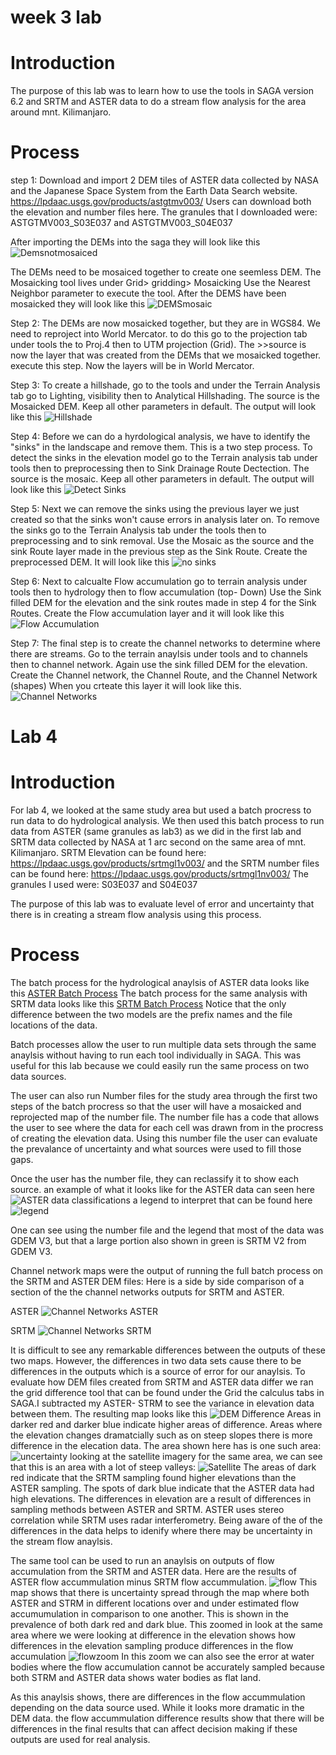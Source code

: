 # week 3 lab

# Introduction 
The purpose of this lab was to learn how to use the tools in SAGA version 6.2 and SRTM and ASTER data to do a stream flow analysis for the area around mnt. Kilimanjaro. 

# Process
step 1: 
Download and import 2 DEM tiles of ASTER data collected by NASA and the Japanese Space System from the Earth Data Search website. https://lpdaac.usgs.gov/products/astgtmv003/ Users can download both the elevation and number files here. The granules that I downloaded were: ASTGTMV003_S03E037 and ASTGTMV003_S04E037

After importing the DEMs into the saga they will look like this ![Demsnotmosaiced](DEMfilesASTER.png)

The DEMs need to be mosaiced together to create one seemless DEM. The Mosaicking tool lives under Grid> gridding> Mosaicking
Use the Nearest Neighbor parameter to execute the tool.
After the DEMS have been mosaicked they will look like this ![DEMSmosaic](Batch0ASTERmosaic.png)

Step 2:
The DEMs are now mosaicked together, but they are in WGS84. We need to reproject into World Mercator.
to do this go to the projection tab under tools the to Proj.4 then to UTM projection (Grid). 
The >>source is now the layer that was created from the DEMs that we mosaicked together.
execute this step. Now the layers will be in World Mercator. 

Step 3: 
To create a hillshade, go to the tools and under the Terrain Analysis tab go to Lighting, visibility then to Analytical 
Hillshading. The source is the Mosaicked DEM. Keep all other parameters in default. The output will look like this ![Hillshade](hillshadeASTER.png)

Step 4: 
 Before we can do a hyrdological analysis, we have to identify the "sinks" in the landscape and remove them. This is a two step process. To detect the sinks in the elevation model go to the Terrain analysis tab under tools then to preprocessing then 
to Sink Drainage Route Dectection. The source is the mosaic. Keep all other parameters in default. The output will look like this ![Detect Sinks](sinkrouteASTER.png)

Step 5: 
Next we can remove the sinks using the previous layer we just created so that the sinks won't cause errors in analysis later on. 
To remove the sinks go to the Terrain Analysis tab under the tools then to preprocessing and to sink removal. 
Use the Mosaic as the source and the sink Route layer made in the previous step as the Sink Route. 
Create the preprocessed DEM. It will look like this ![no sinks](nosinksASTER.png)

Step 6: 
Next to calcualte Flow accumulation go to terrain analysis under tools then to hydrology then to flow accumulation (top- Down)
Use the Sink filled DEM for the elevation and the sink routes made in step 4 for the Sink Routes. 
Create the Flow accumulation layer and it will look like this ![Flow Accumulation](FlowaccumulationASTER.png)

Step 7: 
The final step is to create the channel networks to determine where there are streams. 
Go to the terrain anaylsis under tools and to channels then to channel network. 
Again use the sink filled DEM for the elevation. Create the Channel network, the Channel Route, and the Channel Network (shapes)
When you crteate this layer it will look like this. ![Channel Networks](channelnetworkASTER.png)


# Lab 4 
# Introduction 
For lab 4, we looked at the same study area but used a batch procress to run data to do hydrological analysis. We then used this batch 
process to run data from ASTER (same granules as lab3) as we did in the first lab and SRTM data collected by NASA at 1 arc second on the same area of mnt. Kilimanjaro. SRTM Elevation can be found here:  https://lpdaac.usgs.gov/products/srtmgl1v003/ and the SRTM number files can be found here: https://lpdaac.usgs.gov/products/srtmgl1nv003/ The granules I used were: S03E037 and S04E037

The purpose of this lab was to evaluate level of error and uncertainty that there is in creating a stream flow analysis using this process. 
# Process  
The batch process for the hydrological anaylsis of ASTER data looks like this [ASTER Batch Process](mosaic_utmproj_hillshade_sinks_sinkremoval_flowaccumulation_Channelnetworks.bat)
The batch process for the same analysis with SRTM data looks like this [SRTM Batch Process](Mosaic_UTMproj_hillshade_sinks_sinkremoval_flowAcc_Channels_SRTM.bat)
Notice that the only difference between the two models are the prefix names and the file locations of the data. 

Batch processes allow the user to run multiple data sets through the same anaylsis without having to run each tool individually in SAGA.
This was useful for this lab because we could easily run the same process on two data sources. 

The user can also run Number files for the study area through the first two steps of the batch procress so that the user will have a 
mosaicked and reprojected map of the number file. The number file has a code that allows the user to see where the data for each cell 
was drawn from in the procress of creating the elevation data.  Using this number file the user can evaluate the prevalance of 
uncertainty and what sources were used to fill those gaps. 

Once the user has the number file, they can reclassify it to show each source. an example of what it looks like for the ASTER data can seen here 
![ASTER data classifications](ASTERNUMfile.png)
a legend to interpret that can be found here ![legend](ASTERNUMfile_legend.png)

One can see using the number file and the legend that most of the data was GDEM V3, but that a large portion also shown in green is SRTM V2 from GDEM V3.

Channel network maps were the output of running the full batch process on the SRTM and ASTER DEM files:
Here is a side by side comparison of a section of the the channel networks outputs for SRTM and ASTER.

ASTER
![Channel Networks ASTER](ASTERchannelntwrk.PNG)


SRTM
![Channel Networks SRTM](SRTMchannelntwk.PNG)




It is difficult to see any remarkable differences between the outputs of these two maps. However, the differences in two data sets cause there to be differences in the outputs which is a source of error for our anaylsis. To evaluate how DEM files created from SRTM and ASTER data differ we ran the grid difference tool that can be found under the Grid the calculus tabs in SAGA.I subtracted my ASTER- STRM to see the variance in elevation data between them. The resulting map looks like this ![DEM Difference](DEMasterminusSRTM.PNG) Areas in darker red and darker blue indicate higher areas of difference. Areas where the elevation changes dramatcially such as on steep slopes there is more difference in the elecation data. The area shown here has is one such area: ![uncertainty](areaofuncertainty.PNG)
looking at the satellite imagery for the same area, we can see that this is an area with a lot of steep valleys: ![Satellite](satelliteofareauncertainty.PNG) 
The areas of dark red indicate that the SRTM sampling found higher elevations than the ASTER sampling. The spots of dark blue indicate that the ASTER data had high elevations. The differences in elevation are a result of differences in sampling methods between ASTER and SRTM. ASTER uses stereo correlation while SRTM uses radar interferometry. Being aware of the of the differences in the data helps to idenify where there may be uncertainty in the stream flow anaylsis. 

The same tool can be used to run an anaylsis on outputs of flow accumulation from the SRTM and ASTER data. 
Here are the results of ASTER flow accummulation minus SRTM flow accummulation. ![flow](flowdifAminusS.PNG)
This map shows that there is uncertainty spread through the map where both ASTER and STRM in different locations over and under estimated flow accumumulation in comparison to one another. This is shown in the prevalence of both dark red and dark blue. 
This zoomed in look at the same area where we were looking at difference in the elevation shows how differences in the elevation sampling produce differences in the flow accumulation ![flowzoom](flowdifferencearea.PNG)
In this zoom we can also see the error at water bodies where the flow accumulation cannot be accurately sampled because both STRM and ASTER data shows water bodies as flat land. 
 

As this anaylsis shows, there are differences in the flow accummulation depending on the data source used. While it looks more dramatic 
in the DEM data. the flow accummulation difference results show that there will be differences in the final results that can affect 
decision making if these outputs are used for real analysis.
